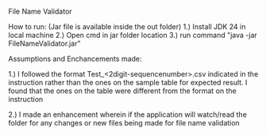 File Name Validator

How to run: (Jar file is available inside the out folder)
1.) Install JDK 24 in local machine
2.) Open cmd in jar folder location
3.) run command "java -jar FileNameValidator.jar"


Assumptions and Enchancements made:

1.) I followed the format Test_<portfoliocode>_<ddmmyyyy>_<2digit-sequencenumber>.csv indicated in the instruction
rather than the ones on the sample table for expected result. I found that the ones on the table were different from
the format on the instruction

2.) I made an enhancement wherein if the application will watch/read the folder for any changes or new files being made for
file name validation
